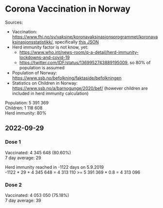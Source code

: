 # Corona Vaccination in Norway

Sources:

- Vaccination: <https://www.fhi.no/sv/vaksine/koronavaksinasjonsprogrammet/koronavaksinasjonsstatistikk/>, specifically [this JSON](https://www.fhi.no/api/chartdata/api/99119)
- Herd immunity factor is not know, yet:
  - <https://www.who.int/news-room/q-a-detail/herd-immunity-lockdowns-and-covid-19>
  - <https://twitter.com/IDF/status/1369952743889195009>, so 80% of population is assumed
- Population of Norway: <https://www.ssb.no/befolkning/faktaside/befolkningen>
- Statistics on Children in Norway: https://www.ssb.no/a/barnogunge/2020/bef/ (however children are included in herd immunity calculation)

Population: 5 391 369  
Children: 1 118 608  
Herd immunity: 80%  

## 2022-09-29

### Dose 1

Vaccinated: 4 345 648 (80.60%)  
7 day average: 29

Herd immunity reached in -1122 days on 5.9.2019  
-1122 * 29 + 4 345 648 = 4 313 110 >= 5 391 369 * 0.8 = 4 313 096

### Dose 2

Vaccinated: 4 053 050 (75.18%)  
7 day average: 39

